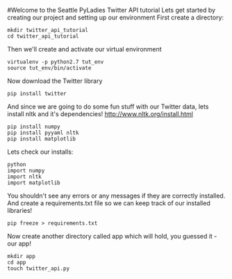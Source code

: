 #Welcome to the Seattle PyLadies Twitter API tutorial
Lets get started by creating our project and setting up our environment
First create a directory:
```
mkdir twitter_api_tutorial
cd twitter_api_tutorial
```
Then we'll create and activate our virtual environment
```
virtualenv -p python2.7 tut_env
source tut_env/bin/activate
```
Now download the Twitter library
```
pip install twitter
```
And since we are going to do some fun stuff with our Twitter data, lets install nltk and it's dependencies!
http://www.nltk.org/install.html
```
pip install numpy
pip install pyyaml nltk
pip install matplotlib
```
Lets check our installs:
```
python
import numpy
import nltk
import matplotlib
```
You shouldn't see any errors or any messages if they are correctly installed.
And create a requirements.txt file so we can keep track of our installed libraries!
```
pip freeze > requirements.txt
```
Now create another directory called app which will hold, you guessed it - our app!
```
mkdir app
cd app
touch twitter_api.py
```


